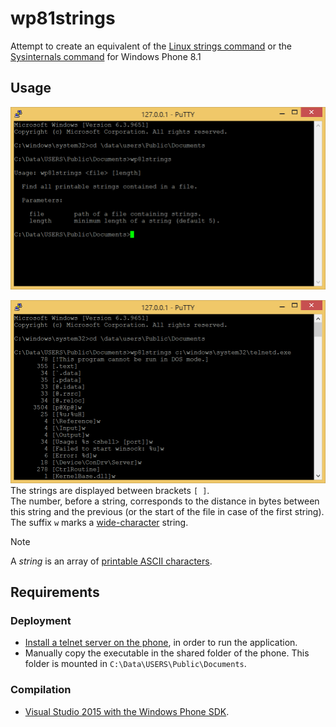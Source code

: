 # wp81strings

Attempt to create an equivalent of the [Linux strings command](https://en.wikipedia.org/wiki/Strings_(Unix)) or the [Sysinternals command](https://learn.microsoft.com/en-us/sysinternals/downloads/strings) for Windows Phone 8.1  

## Usage

![usage](Capture01.PNG)

![result](Capture02.PNG)
The strings are displayed between brackets `[ ]`.  
The number, before a string, corresponds to the distance in bytes between this string and the previous (or the start of the file in case of the first string).  
The suffix `w` marks a [wide-character](https://learn.microsoft.com/en-us/windows/win32/midl/wchar-t) string.

> [!NOTE]
> A _string_ is an array of [printable ASCII characters](https://www.ascii-code.com/characters/printable-characters).

## Requirements

### Deployment

- [Install a telnet server on the phone](https://github.com/fredericGette/wp81documentation/telnetOverUsb/README.md), in order to run the application.  
- Manually copy the executable in the shared folder of the phone. This folder is mounted in `C:\Data\USERS\Public\Documents`.  

### Compilation

- [Visual Studio 2015 with the Windows Phone SDK](https://github.com/fredericGette/wp81documentation/ConsoleApplicationBuilding/README.md).

